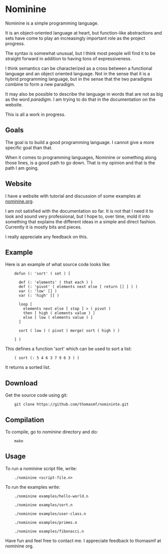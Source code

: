 Nominine
========

Nominine is a simple programming language.

It is an object-oriented language at heart,
but function-like abstractions and sets have come to play an increasingly important role as the project progress.

The syntax is somewhat unusual,
but I think most people will find it to be straight forward
in addition to having tons of expressiveness.

I think semantics can be characterized as a cross between a functional language and an object oriented language.
Not in the sense that it is a hybrid programming language,
but in the sense that the two paradigms combine to form a new paradigm.

It may also be possible to describe the language in words that are not as big as the word *paradigm*.
I am trying to do that in the documentation on the website.

This is all a work in progress.


Goals
-----

The goal is to build a good programming language.
I cannot give a more specific goal than that.

When it comes to programming languages,
Nominine or something along those lines,
is a good path to go down.
That is my opinion and that is the path I am going.


Website
-------

I have a website with tutorial and discussion of some examples at [nominine.org](http://nominine.org/).

I am not satisfied with the documentation so far.
It is not that I need it to look and sound very professional,
but I hope to, over time, mold it into something that explains the different ideas in a simple and direct fashion.
Currently it is mostly bits and pieces.

I really appreciate any feedback on this.


Example
-------

Here is an example of what source code looks like:

        defun (: 'sort' ( set ) [

          def (: 'elements' ( that each ) )
          def (: 'pivot' ( elements next else [ return [] ] ) )
          var (: 'low' [] )
          var (: 'high' [] )

          loop [
            elements next else [ stop ] > ( pivot )
            then [ high ( elements value ) ]
            else [ low ( elements value ) ]
          ]

          sort ( low ) ( pivot ) merge( sort ( high ) )

        ] )

This defines a function 'sort' which can be used to sort a list:

        ( sort (: 5 4 6 3 7 9 6 3 ) )

It returns a sorted list.


Download
---------

Get the source code using git:

        git clone https://github.com/thomasmf/nomininte.git


Compilation
-----------

To compile, go to *nominine* directory and do:

        make

Usage
-----

To run a nominine script file, write:

        ./nominine <script-file.n>

To run the examples write:

        ./nominine examples/hello-world.n

        ./nominine examples/sort.n

        ./nominine examples/user-class.n

        ./nominine examples/primes.n

        ./nominine examples/fibonacci.n


Have fun and feel free to contact me. I appreciate feedback to thomasmf at nominine org.

